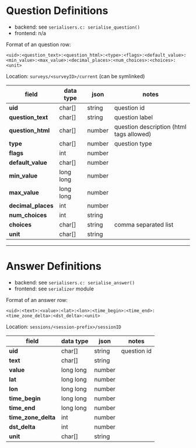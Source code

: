 
# Question Definitions

* backend: see `serialisers.c: serialise_question()`
* frontend: n/a

Format of an question row:

```csv
<uid>:<question_text>:<question_html>:<type>:<flags>:<default_value>:<min_value>:<max_value>:<decimal_places>:<num_choices>:<choices>:<unit>
```
Location: `surveys/<surveyID>/current` (can be symlinked)

| field              | data type | json   | notes       |
| ---                | ---       | ---    | ---         |
| **uid**            | char[]    | string | question id |
| **question_text**  | char[]    | string | question label |
| **question_html**  | char[]    | number | question description (html tags allowed) |
| **type**           | char[]    | number | question type |
| **flags**          | int       | number |             |
| **default_value**  | char[]    | number |             |
| **min_value**      | long long | number |             |
| **max_value**      | long long | number |             |
| **decimal_places** | int       | number |             |
| **num_choices**    | int       | string |             |
| **choices**        | char[]    | string | comma separated list |
| **unit**           | char[]    | string |             |

---

# Answer Definitions

* backend: see `serialisers.c: serialise_answer()`
* frontend: see `serializer` module

Format of an answer row:

```csv
<uid>:<text>:<value>:<lat>:<lon>:<time_begin>:<time_end>:<time_zone_delta>:<dst_delta>:<unit>
```

Location: `sessions/<session-prefix>/sessionID`

| field                 | data type | json   | notes       |
| ---                   | ---       | ---    | ---         |
| **uid**               | char[]    | string | question id |
| **text**              | char[]    | string |             |
| **value**             | long long | number |             |
| **lat**               | long long | number |             |
| **lon**               | long long | number |             |
| **time_begin**        | long long | number |             |
| **time_end**          | long long | number |             |
| **time_zone_delta**   | int       | number |             |
| **dst_delta**         | int       | number |             |
| **unit**              | char[]    | string |             |
